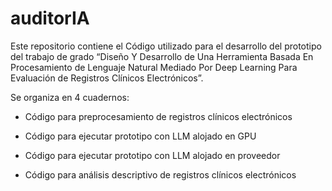 # auditorIA
Este repositorio contiene el Código utilizado para el desarrollo del prototipo del trabajo de grado “Diseño Y Desarrollo de Una Herramienta Basada En Procesamiento de Lenguaje Natural Mediado Por Deep Learning Para Evaluación de Registros Clínicos Electrónicos”. 

Se organiza en 4 cuadernos: 

* Código para preprocesamiento de registros clínicos electrónicos

* Código para ejecutar prototipo con LLM alojado en GPU

* Código para ejecutar prototipo con LLM alojado en proveedor

* Código para análisis descriptivo de registros clínicos electrónicos  
